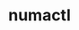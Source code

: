 ---
title: "numactl"
layout: cache
categories: [package, v0.18.1]
meta: {"versions": ["2.0.14"], "compilers": ["gcc@=7.3.1", "gcc@=7.5.0", "gcc@=8.4.0"], "oss": ["amzn2", "ubuntu18.04"], "platforms": ["linux"], "targets": ["aarch64", "graviton2", "x86_64", "x86_64_v3", "x86_64_v4"], "stacks": ["aws-ahug", "aws-ahug-aarch64", "aws-isc", "aws-isc-aarch64", "data-vis-sdk", "e4s", "root", "tutorial"], "num_specs": 6, "num_specs_by_stack": {"aws-ahug": 2, "root": 6, "aws-isc": 2, "aws-ahug-aarch64": 2, "aws-isc-aarch64": 2, "e4s": 1, "tutorial": 2, "data-vis-sdk": 1}}
spec_details: [{"hash": "5vjcxlwh3vfaoib3ibk74huleddhappf", "compiler": "gcc@=7.3.1", "versions": ["2.0.14"], "os": "amzn2", "platform": "linux", "target": "x86_64_v4", "variants": ["patches=4e1d78c,62fc8a8,ff37630"], "stacks": ["aws-ahug", "root", "aws-isc"], "size": "-", "tarball": "https://binaries.spack.io/releases/v0.18.1/build_cache/linux-amzn2-x86_64_v4/gcc-7.3.1/numactl-2.0.14/linux-amzn2-x86_64_v4-gcc-7.3.1-numactl-2.0.14-5vjcxlwh3vfaoib3ibk74huleddhappf.spack"}, {"hash": "lleyrty2ejehvy2l4aev5rroth6gr2le", "compiler": "gcc@=7.3.1", "versions": ["2.0.14"], "os": "amzn2", "platform": "linux", "target": "graviton2", "variants": ["patches=4e1d78c,62fc8a8,ff37630"], "stacks": ["root", "aws-ahug-aarch64", "aws-isc-aarch64"], "size": "-", "tarball": "https://binaries.spack.io/releases/v0.18.1/build_cache/linux-amzn2-graviton2/gcc-7.3.1/numactl-2.0.14/linux-amzn2-graviton2-gcc-7.3.1-numactl-2.0.14-lleyrty2ejehvy2l4aev5rroth6gr2le.spack"}, {"hash": "3goe5q3zmzhffpbgwtsydv2trk43lc2c", "compiler": "gcc@=7.3.1", "versions": ["2.0.14"], "os": "amzn2", "platform": "linux", "target": "aarch64", "variants": ["patches=4e1d78c,62fc8a8,ff37630"], "stacks": ["root", "aws-ahug-aarch64", "aws-isc-aarch64"], "size": "-", "tarball": "https://binaries.spack.io/releases/v0.18.1/build_cache/linux-amzn2-aarch64/gcc-7.3.1/numactl-2.0.14/linux-amzn2-aarch64-gcc-7.3.1-numactl-2.0.14-3goe5q3zmzhffpbgwtsydv2trk43lc2c.spack"}, {"hash": "5btzbegbno35flhalif2jznniksag4ot", "compiler": "gcc@=7.3.1", "versions": ["2.0.14"], "os": "amzn2", "platform": "linux", "target": "x86_64_v3", "variants": ["patches=4e1d78c,62fc8a8,ff37630"], "stacks": ["aws-ahug", "root", "aws-isc"], "size": "-", "tarball": "https://binaries.spack.io/releases/v0.18.1/build_cache/linux-amzn2-x86_64_v3/gcc-7.3.1/numactl-2.0.14/linux-amzn2-x86_64_v3-gcc-7.3.1-numactl-2.0.14-5btzbegbno35flhalif2jznniksag4ot.spack"}, {"hash": "wfnw532l74emh6rwx4mrvot3huyiq53t", "compiler": "gcc@=7.5.0", "versions": ["2.0.14"], "os": "ubuntu18.04", "platform": "linux", "target": "x86_64", "variants": ["patches=4e1d78c,62fc8a8,ff37630"], "stacks": ["e4s", "root", "tutorial", "data-vis-sdk"], "size": "-", "tarball": "https://binaries.spack.io/releases/v0.18.1/build_cache/linux-ubuntu18.04-x86_64/gcc-7.5.0/numactl-2.0.14/linux-ubuntu18.04-x86_64-gcc-7.5.0-numactl-2.0.14-wfnw532l74emh6rwx4mrvot3huyiq53t.spack"}, {"hash": "a3lmunkxwpt5xmkgg2m677igdkvmyzvk", "compiler": "gcc@=8.4.0", "versions": ["2.0.14"], "os": "ubuntu18.04", "platform": "linux", "target": "x86_64", "variants": ["patches=4e1d78c,62fc8a8,ff37630"], "stacks": ["tutorial", "root"], "size": "-", "tarball": "https://binaries.spack.io/releases/v0.18.1/build_cache/linux-ubuntu18.04-x86_64/gcc-8.4.0/numactl-2.0.14/linux-ubuntu18.04-x86_64-gcc-8.4.0-numactl-2.0.14-a3lmunkxwpt5xmkgg2m677igdkvmyzvk.spack"}]
---